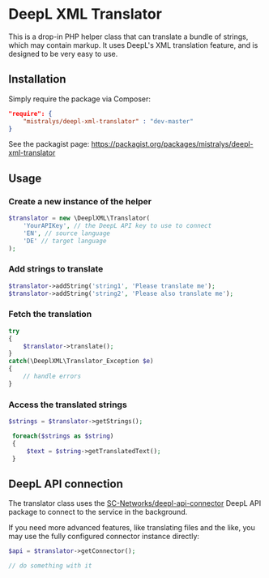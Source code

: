 # DeepL XML Translator

This is a drop-in PHP helper class that can translate a bundle of strings,
which may contain markup. It uses DeepL's XML translation feature, and
is designed to be very easy to use.

## Installation

Simply require the package via Composer:

```json
"require": {
    "mistralys/deepl-xml-translator" : "dev-master"
}
```

See the packagist page: https://packagist.org/packages/mistralys/deepl-xml-translator

## Usage

### Create a new instance of the helper

```php
$translator = new \DeeplXML\Translator(
    'YourAPIKey', // the DeepL API key to use to connect
    'EN', // source language
    'DE' // target language
); 
```

### Add strings to translate

```php
$translator->addString('string1', 'Please translate me');
$translator->addString('string2', 'Please also translate me');
```

### Fetch the translation

```php
try
{
    $translator->translate();
}
catch(\DeeplXML\Translator_Exception $e)
{
    // handle errors
}    
```

### Access the translated strings

```php
$strings = $translator->getStrings();

 foreach($strings as $string)
 {
     $text = $string->getTranslatedText();
 }
```

## DeepL API connection

The translator class uses the [SC-Networks/deepl-api-connector](https://github.com/SC-Networks/deepl-api-connector) DeepL API package to connect to the service in the background.

If you need more advanced features, like translating files and the like, you may use the fully configured connector instance directly:

```php
$api = $translator->getConnector();

// do something with it
```
